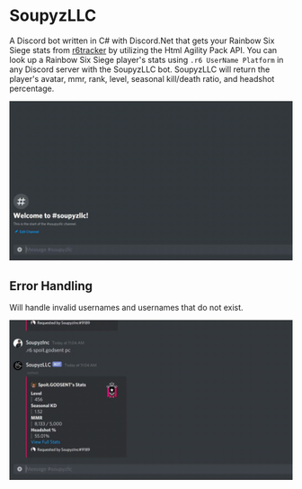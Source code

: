 # SoupyzLLC
A Discord bot written in C# with Discord.Net that gets your Rainbow Six Siege stats from [r6tracker](https://r6.tracker.network/) by utilizing the Html Agility Pack API. You can look up a Rainbow Six Siege player's stats using `.r6 UserName Platform` in any Discord server with the SoupyzLLC bot. SoupyzLLC will return the player's avatar, mmr, rank, level, seasonal kill/death ratio, and headshot percentage.

![](https://github.com/SoupyzInc/SoupyzLLC/blob/main/Wiki/search%20example.gif)

## Error Handling
Will handle invalid usernames and usernames that do not exist.

![](https://github.com/SoupyzInc/SoupyzLLC/blob/main/Wiki/error%20handling.gif)
